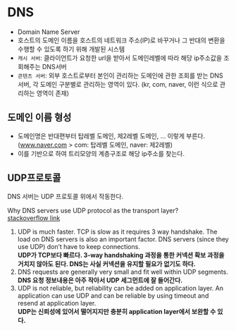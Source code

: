 # DNS

- Domain Name Server
- 호스트의 도메인 이름을 호스트의 네트워크 주소(IP)로 바꾸거나 그 반대의 변환을 수행할 수 있도록 하기 위해 개발된 시스템
- `캐시 서버`: 클라이언트가 요청한 url을 받아서 도메인레벨에 따라 해당 ip주소값을 조회해주는 DNS서버
- `콘텐츠 서버`: 외부 호스트로부터 본인이 관리하는 도메인에 관한 조회를 받는 DNS 서버, 각 도메인 구분별로 관리하는 영역이 있다. (kr, com, naver, 이런 식으로 관리하는 영역이 존재)

## 도메인 이름 형성

- 도메인명은 반대편부터 탑레벨 도메인, 제2레벨 도메인, ... 이렇게 부른다.  
  (www.naver.com > com: 탑레벨 도메인, naver: 제2레벨)
- 이를 기반으로 하여 트리모양의 계층구조로 해당 ip주소를 찾는다.

## UDP프로토콜

DNS 서버는 UDP 프로토콜 위에서 작동한다.

Why DNS servers use UDP protocol as the transport layer?  
[stackoverflow link](https://stackoverflow.com/questions/40063374/why-dns-uses-udp-as-the-transport-layer-protocol)  
1. UDP is much faster. TCP is slow as it requires 3 way handshake. The load on DNS servers is also an important factor. DNS servers (since they use UDP) don’t have to keep connections.  
**UDP가 TCP보다 빠르다. 3-way handshaking 과정을 통한 커넥션 확보 과정을 거치지 않아도 된다. DNS는 사실 커넥션을 유지할 필요가 없기도 하다.**
2. DNS requests are generally very small and fit well within UDP segments.  
**DNS 요청 정보내용은 아주 작아서 UDP 세그먼트에 잘 들어간다.**
3. UDP is not reliable, but reliability can be added on application layer. An application can use UDP and can be reliable by using timeout and resend at application layer.  
**UDP는 신뢰성에 있어서 떨어지지만 충분히 application layer에서 보완할 수 있다.**
